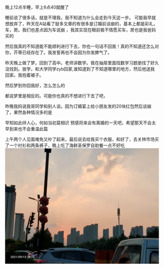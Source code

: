 晚上12点半睡，早上6点40就醒了

睡前说了很多话，就是不理我，我不知道为什么会走到今天这一步。
可能我早就想放弃了，昨天在A站看了挺多文章的有很多是订婚前谈崩的，基本上都是彩礼，车，房。我们也差点因为车说崩
，我其实现在眼前极不情愿买车，房也是我爸妈买的

然后我真的不知道能不能顺利进行下去，你也一句话不回我！真的不知道还怎么对你，芥蒂已经存在了。我发誓再也不会因为你发脾气了。

昨天晚上做了梦。回到了高中。老师讲数学。我在抽屉里面找数学习题册找了好久没找到。放学，和大学同学zyb回家,谁知道到了不知道哪里的地方，然后他送我回家。我抱着被子。

然后梦到你回我好，怎么怎么的

都说梦里是相反的。可能你也真的不想进行下去了吧，

昨晚我妈说我哥同学和别人谈。因为订婚宴上给小朋友发的20块红包然后谈崩了，果然各种情况多的是

早知如此绊人心，何如当初莫相识
预感将来会有离婚的一天吧，希望那天不会太早到来也不会重温此篇


上午两个人见面难免又吵了起来，最后说去给我买个衣服，和好了，去关林市场买了一个衬衫和两条裤子，晚上吃了海鲜圣保罗自助餐一点不好吃
![](../img/6904315-933308cfe4529868.jpg)
